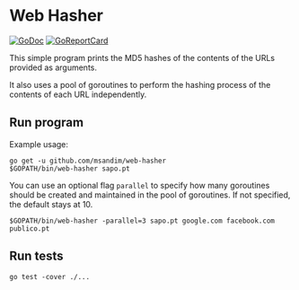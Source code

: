 # Web Hasher
[![GoDoc](https://godoc.org/github.com/msandim//web-hasher?status.svg)](https://godoc.org/github.com/msandim//web-hasher)
[![GoReportCard](https://goreportcard.com/badge/github.com/msandim/web-hasher)](https://goreportcard.com/report/github.com/msandim/web-hasher)

This simple program prints the MD5 hashes of the contents of the URLs provided as arguments.

It also uses a pool of goroutines to perform the hashing process of the contents of each URL independently.

## Run program

Example usage:
```
go get -u github.com/msandim/web-hasher
$GOPATH/bin/web-hasher sapo.pt
```

You can use an optional flag `parallel` to specify how many goroutines should be created and maintained in the pool of goroutines.
If not specified, the default stays at 10.

```
$GOPATH/bin/web-hasher -parallel=3 sapo.pt google.com facebook.com publico.pt
```

## Run tests
```
go test -cover ./...  
```